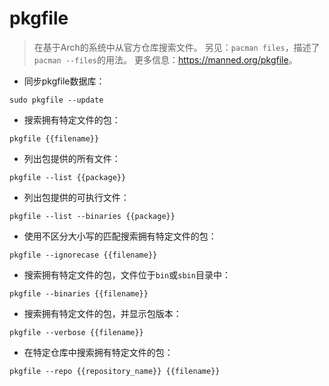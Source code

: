 # pkgfile

> 在基于Arch的系统中从官方仓库搜索文件。
> 另见：`pacman files`，描述了`pacman --files`的用法。
> 更多信息：<https://manned.org/pkgfile>。

- 同步pkgfile数据库：

`sudo pkgfile --update`

- 搜索拥有特定文件的包：

`pkgfile {{filename}}`

- 列出包提供的所有文件：

`pkgfile --list {{package}}`

- 列出包提供的可执行文件：

`pkgfile --list --binaries {{package}}`

- 使用不区分大小写的匹配搜索拥有特定文件的包：

`pkgfile --ignorecase {{filename}}`

- 搜索拥有特定文件的包，文件位于`bin`或`sbin`目录中：

`pkgfile --binaries {{filename}}`

- 搜索拥有特定文件的包，并显示包版本：

`pkgfile --verbose {{filename}}`

- 在特定仓库中搜索拥有特定文件的包：

`pkgfile --repo {{repository_name}} {{filename}}`